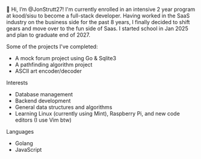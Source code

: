 👋 Hi, I’m @JonStrutt27!
I'm currently enrolled in an intensive 2 year program at kood/sisu to become a full-stack developer. Having worked in the SaaS industry on the business side for the past 8 years, I finally decided to shift gears and move over to the fun side of Saas. I started school in Jan 2025 and plan to graduate end of 2027.

Some of the projects I've completed:
- A mock forum project using Go & Sqlite3
- A pathfinding algorithm project
- ASCII art encoder/decoder

Interests
- Database management
- Backend development
- General data structures and algorithms
- Learning Linux (currently using Mint), Raspberry Pi, and new code editors (I use Vim btw)

Languages
- Golang
- JavaScript

<!---
JonStrutt27/JonStrutt27 is a ✨ special ✨ repository because its `README.md` (this file) appears on your GitHub profile.
You can click the Preview link to take a look at your changes.
--->
